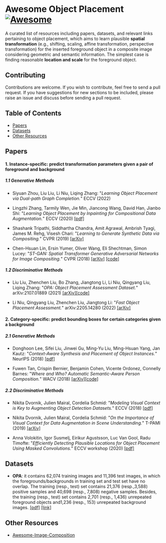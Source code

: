 # Awesome Object Placement [![Awesome](https://cdn.rawgit.com/sindresorhus/awesome/d7305f38d29fed78fa85652e3a63e154dd8e8829/media/badge.svg)](https://github.com/sindresorhus/awesome)

A curated list of resources including papers, datasets, and relevant links pertaining to object placement, which aims to learn plausible **spatial transformation** (e.g., shifting, scaling, affine transformation, perspective transformation) for the inserted foreground object in a composite image considering geometric and semantic information. The simplest case is finding reasonable **location and scale** for the foreground object. 

## Contributing

Contributions are welcome.  If you wish to contribute, feel free to send a pull request. If you have suggestions for new sections to be included, please raise an issue and discuss before sending a pull request.

## Table of Contents
+ [Papers](#Papers)
+ [Datasets](#Datasets)
+ [Other Resources](#Other-resources)


## Papers

#### 1. Instance-specific: predict transformation parameters given a pair of foreground and background

##### 1.1 Generative Methods

+ Siyuan Zhou, Liu Liu, Li Niu, Liqing Zhang: "*Learning Object Placement via Dual-path Graph Completion.*" ECCV (2022)

+ Lingzhi Zhang, Tarmily Wen, Jie Min, Jiancong Wang, David Han, Jianbo Shi: "*Learning Object Placement by Inpainting for Compositional Data Augmentation.*" ECCV (2020) [[pdf]](https://www.ecva.net/papers/eccv_2020/papers_ECCV/papers/123580562.pdf)

+ Shashank Tripathi, Siddhartha Chandra, Amit Agrawal, Ambrish Tyagi, James M. Rehg, Visesh Chari: "*Learning to Generate Synthetic Data via Compositing.*" CVPR (2019) [[arXiv]](https://arxiv.org/pdf/1904.05475.pdf)

+ Chen-Hsuan Lin, Ersin Yumer, Oliver Wang, Eli Shechtman, Simon Lucey: "*ST-GAN: Spatial Transformer Generative Adversarial Networks for Image Compositing.*" CVPR (2018) [[arXiv]](https://arxiv.org/pdf/1803.01837.pdf) [[code]](https://github.com/chenhsuanlin/spatial-transformer-GAN)

##### 1.2 Discriminative Methods

+ Liu Liu, Zhenchen Liu, Bo Zhang, Jiangtong Li, Li Niu, Qingyang Liu, Liqing Zhang: "*OPA: Object Placement Assessment Dataset.*" arXiv:2107.01889 (2021) [[arXiv]](https://arxiv.org/pdf/2107.01889.pdf)[[code]](https://github.com/bcmi/Object-Placement-Assessment-Dataset-OPA)

+ Li Niu, Qingyang Liu, Zhenchen Liu, Jiangtong Li: "*Fast Object Placement Assessment.*" arXiv:2205.14280 (2022) [[arXiv]](https://arxiv.org/pdf/2205.14280.pdf)



#### 2. Category-specific: predict bounding boxes for certain categories given a background

##### 2.1 Generative Methods

+ Donghoon Lee, Sifei Liu, Jinwei Gu, Ming-Yu Liu, Ming-Hsuan Yang, Jan Kautz: "*Context-Aware Synthesis and Placement of Object Instances.*" NeurIPS (2018) [[pdf]](https://proceedings.neurips.cc/paper/2018/file/c6969ae30d99f73951cb976b88a457af-Paper.pdf)

+ Fuwen Tan, Crispin Bernier, Benjamin Cohen, Vicente Ordonez, Connelly Barnes: "*Where and Who? Automatic Semantic-Aware Person Composition.*" WACV (2018) [[arXiv]](https://arxiv.org/pdf/1706.01021.pdf)[[code]](https://github.com/fwtan/who_where)

##### 2.2 Discriminative Methods

+ Nikita Dvornik, Julien Mairal, Cordelia Schmid: "*Modeling Visual Context is Key to Augmenting Object Detection Datasets.*" ECCV (2018) [[pdf]](https://openaccess.thecvf.com/content_ECCV_2018/papers/NIKITA_DVORNIK_Modeling_Visual_Context_ECCV_2018_paper.pdf)

+ Nikita Dvornik, Julien Mairal, Cordelia Schmid: "*On the Importance of Visual Context for Data Augmentation in Scene Understanding.*" T-PAMI (2019) [[arXiv]](https://arxiv.org/pdf/1809.02492.pdf)

+ Anna Volokitin, Igor Susmelj, Eirikur Agustsson, Luc Van Gool, Radu Timofte: "*Efficiently Detecting Plausible Locations for Object Placement Using Masked Convolutions.*" ECCV workshop (2020) [[pdf]](https://link.springer.com/chapter/10.1007/978-3-030-66823-5_15)


## Datasets

+ **OPA**: it contains 62,074 training images and 11,396 test images, in which the foregrounds/backgrounds in training set and test set have no overlap. The training (resp., test) set contains 21,376 (resp.,3,588) positive samples and 40,698 (resp., 7,808) negative samples. Besides, the training (resp., test) set contains 2,701 (resp., 1,436) unrepeated foreground objects and1,236 (resp., 153) unrepeated background images. [[pdf]](https://arxiv.org/pdf/2107.01889.pdf) [[link]](https://github.com/bcmi/Object-Placement-Assessment-Dataset-OPA)
 
## Other Resources

+ [Awesome-Image-Composition](https://github.com/bcmi/Awesome-Image-Composition)

